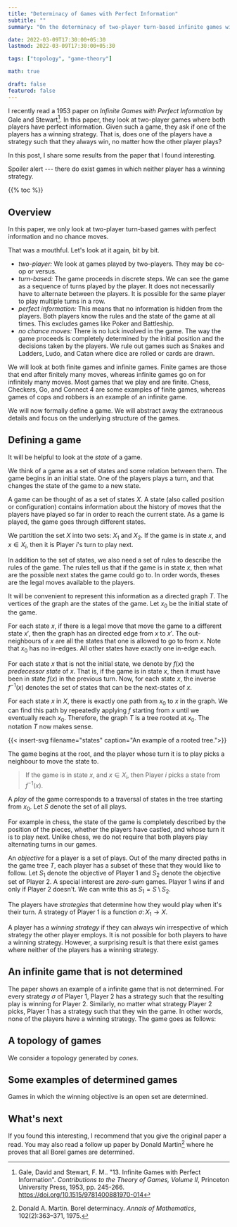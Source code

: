 ```yaml
---
title: "Determinacy of Games with Perfect Information"
subtitle: ""
summary: "On the determinacy of two-player turn-based infinite games with perfect information"

date: 2022-03-09T17:30:00+05:30
lastmod: 2022-03-09T17:30:00+05:30

tags: ["topology", "game-theory"]

math: true

draft: false
featured: false
---
```


I recently read a 1953 paper on _Infinite Games with Perfect Information_ by Gale and Stewart[^GS53]. In this paper, they look at two-player games where both players have perfect information. Given such a game, they ask if one of the players has a winning strategy. That is, does one of the players have a strategy such that they always win, no matter how the other player plays? 

In this post, I share some results from the paper that I found interesting. 

Spoiler alert --- there do exist games in which neither player has a winning strategy. 


{{% toc %}}

## Overview 

In this paper, we only look at two-player turn-based games with perfect information and no chance moves. 

That was a mouthful. Let's look at it again, bit by bit.

- _two-player:_ We look at games played by two-players. They may be co-op or versus.
- _turn-based:_ The game proceeds in discrete steps. We can see the game as a sequence of turns played by the player. It does not necessarily have to alternate between the players. It is possible for the same player to play multiple turns in a row. 
- _perfect information:_ This means that no information is hidden from the players. Both players know the rules and the state of the game at all times. This excludes games like Poker and Battleship. 
- _no chance moves:_ There is no luck involved in the game. The way the game proceeds is completely determined by the initial position and the decisions taken by the players. We rule out games such as Snakes and Ladders, Ludo, and Catan where dice are rolled or cards are drawn. 

We will look at both finite games and infinite games. Finite games are those that end after finitely many moves, whereas infinite games go on for infinitely many moves. Most games that we play end are finite.
Chess, Checkers, Go, and Connect 4 are some examples of finite games, whereas games of cops and robbers is an example of an infinite game. 

We will now formally define a game. We will abstract away the extraneous details and focus on the underlying structure of the games.  

## Defining a game

It will be helpful to look at the _state_ of a game. 

We think of a game as a set of states and some relation between them. The game begins in an initial state. One of the players plays a turn, and that changes the state of the game to a new state. 

A game can be thought of as a set of states $X$. A state (also called position or configuration) contains information about the history of moves that the players have played so far in order to reach the current state.
As a game is played, the game goes through different states. 

We partition the set $X$ into two sets: $X_1$ and $X_2$. If the game is in state $x$, and  $x \in X_i$, then it is Player $i$'s turn to play next. 

In addition to the set of states, we also need a set of rules to describe the rules of the game. The rules tell us that if the game is in state $x$, then what are the possible next states the game could go to. In order words, theses are the legal moves available to the players. 

It will be convenient to represent this information as a directed graph $T$. The vertices of the graph are the states of the game. 
Let $x_0$ be the initial state of the game. 

For each state $x$, if there is a legal move that move the game to a different state $x'$, then the graph has an directed edge from $x$ to $x'$. The out-neighbours of $x$ are all the states that one is allowed to go to from $x$. 
Note that $x_0$ has no in-edges. All other states have exactly one in-edge each.

For each state $x$ that is not the initial state, we denote by $f(x)$ the _predecessor state_ of $x$. That is, if the game is in state $x$, then it must have been in state $f(x)$ in the previous turn. Now, for each state $x$, the inverse $f^{-1}(x)$ denotes the set of states that can be the next-states of $x$. 

For each state $x$ in $X$, there is exactly one path from $x_0$ to $x$ in the graph. We can find this path by repeatedly applying $f$ starting from $x$ until we eventually reach $x_0$. Therefore, the graph $T$ is a tree rooted at $x_0$. The notation $T$ now makes sense. 


{{< insert-svg filename="states" caption="An example of a rooted tree.">}}

The game begins at the root, and the player whose turn it is to play picks a neighbour to move the state to.

> If the game is in state $x$, and $x \in X_i$, then Player $i$ picks a state from $f^{-1}(x)$. 

A _play_ of the game corresponds to a traversal of states in the tree starting from $x_0$. Let $S$ denote the set of all plays. 

For example in chess, the state of the game is completely described by the position of the pieces, whether the players have castled, and whose turn it is to play next. Unlike chess, we do not require that both players play alternating turns in our games. 

An _objective_ for a player is a set of plays. Out of the many directed paths in the game tree $T$, each player has a subset of these that they would like to follow. Let $S_1$ denote the objective of Player 1 and $S_2$ denote the objective set of Player 2.
A special interest are _zero-sum_ games. Player 1 wins if and only if Player 2 doesn't. We can write this as $S_1 = S \setminus S_2$.

The players have _strategies_ that determine how they would play when it's their turn. A strategy of Player 1 is a function $\sigma \colon X_1 \to X$. 

A player has a _winning strategy_ if they can always win irrespective of which strategy the other player employs. It is not possible for both players to have a winning strategy. However, a surprising result is that there exist games where neither of the players has a winning strategy. 


## An infinite game that is not determined

The paper shows an example of a infinite game that is not determined. For every strategy $\sigma$ of Player 1, Player 2 has a strategy such that the resulting play is winning for Player 2. Similarly, no matter what strategy Player 2 picks, Player 1 has a strategy such that they win the game. In other words, none of the players have a winning strategy. The game goes as follows:


## A topology of games

We consider a topology generated by _cones_. 

## Some examples of determined games

Games in which the winning objective is an open set are determined. 

## What's next

If you found this interesting, I recommend that you give the original paper a read. You may also read a follow up paper by Donald Martin[^Mar75] where he proves that all Borel games are determined. 



[^GS53]: Gale, David and Stewart, F. M.. "13. Infinite Games with Perfect Information". _Contributions to the Theory of Games, Volume II_, Princeton University Press, 1953, pp. 245-266. https://doi.org/10.1515/9781400881970-014

[^Mar75]: Donald A. Martin. Borel determinacy. _Annals of Mathematics_, 102(2):363–371, 1975.
